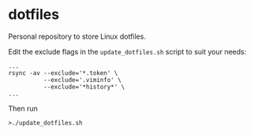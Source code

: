 # dotfiles
Personal repository to store Linux dotfiles.

Edit the exclude flags in the `update_dotfiles.sh` script to suit your needs:
```
...
rsync -av --exclude='*.token' \
          --exclude='.viminfo' \
          --exclude='*history*' \
...
```

Then run
```
>./update_dotfiles.sh
```